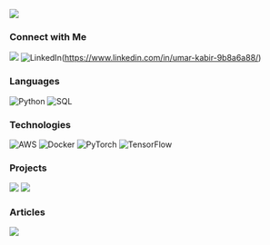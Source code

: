 [![](https://github.com/omar-kabeer/omar-kabeer/blob/61bdf2a45bb71b00a372c4862d77eedf31d8f824/profile.gif)](https://github.com/omar-kabeer)<!-- If you want the template for my gif, email me! -->

### Connect with Me
[![](https://img.shields.io/badge/-🌐%20My%20Website-000)](https://www.datascienceportfol.io/umarkabir)
![LinkedIn](https://img.shields.io/badge/-LinkedIn-000?&logo=LinkedIn)(https://www.linkedin.com/in/umar-kabir-9b8a6a88/)

### Languages

![Python](https://img.shields.io/badge/-Python-000?&logo=Python)
![SQL](https://img.shields.io/badge/-SQL-000?&logo=MySQL)

### Technologies

![AWS](https://img.shields.io/badge/-AWS-000?&logo=Amazon-AWS&logoColor=F90)
![Docker](https://img.shields.io/badge/-Docker-000?&logo=Docker)
![PyTorch](https://img.shields.io/badge/-PyTorch-000?&logo=PyTorch)
![TensorFlow](https://img.shields.io/badge/-TensorFlow-000?&logo=TensorFlow)

### Projects

[![](https://img.shields.io/badge/-🏦%20Boosting%20Loan%20Acceptance-000)](https://github.com/omar-kabeer/Boosting-Loan-Acceptance-Rates)
[![](https://img.shields.io/badge/-🕹%20Reinforcement%20Learning%20for%20Atari%20Video%20Games-000)](https://github.com/omar-kabeer/atari-games)

### Articles

[![](https://img.shields.io/badge/-🕹%20Atari%20Games-000)](https://medium.com/@uksaid12/reinforcement-learning-for-atari-video-games-a-deep-q-network-approach-766c62182b6e)
